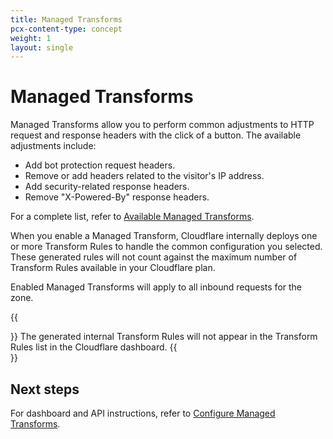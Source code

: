 ```yaml
---
title: Managed Transforms
pcx-content-type: concept
weight: 1
layout: single
---
```


# Managed Transforms

Managed Transforms allow you to perform common adjustments to HTTP request and response headers with the click of a button. The available adjustments include:

* Add bot protection request headers.
* Remove or add headers related to the visitor's IP address.
* Add security-related response headers.
* Remove "X-Powered-By" response headers.

For a complete list, refer to [Available Managed Transforms](/rules/transform/managed-transforms/reference/).

When you enable a Managed Transform, Cloudflare internally deploys one or more Transform Rules to handle the common configuration you selected. These generated rules will not count against the maximum number of Transform Rules available in your Cloudflare plan.

Enabled Managed Transforms will apply to all inbound requests for the zone.

{{<Aside type="note">}}
The generated internal Transform Rules will not appear in the Transform Rules list in the Cloudflare dashboard.
{{</Aside>}}

## Next steps

For dashboard and API instructions, refer to [Configure Managed Transforms](/rules/transform/managed-transforms/configure/).
